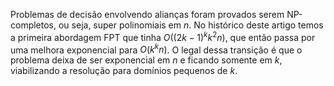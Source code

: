 Problemas de decisão envolvendo alianças foram provados serem NP-completos, ou seja, super polinomiais em $n$.
No histórico deste artigo temos a primeira abordagem FPT que tinha $O((2k-1)^k k^2n)$, que então passa por uma melhora exponencial para $O(k^kn)$. O legal dessa transição é que o problema deixa de ser exponencial em $n$ e ficando somente em $k$, viabilizando a resolução para domínios pequenos de $k$.
